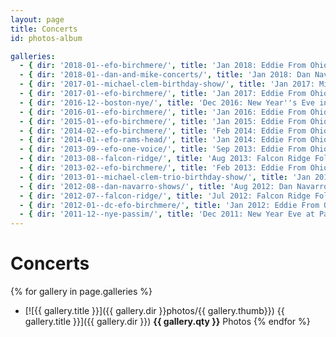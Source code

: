 ```yaml
---
layout: page
title: Concerts
id: photos-album

galleries:
  - { dir: '2018-01--efo-birchmere/', title: 'Jan 2018: Eddie From Ohio at the Birchmere', thumb: '02-Saturday-07.jpg', qty: '29' }
  - { dir: '2018-01--dan-and-mike-concerts/', title: 'Jan 2018: Dan Navarro and Michael Clem Concerts', thumb: 'IMG_0013.jpg', qty: '12' }
  - { dir: '2017-01--michael-clem-birthday-show/', title: 'Jan 2017: Michael Clem Birthday Show', thumb: 'IMG_0030.JPG', qty: '15' }
  - { dir: '2017-01--efo-birchmere/', title: 'Jan 2017: Eddie From Ohio at the Birchmere', thumb: 'Saturday_0023.JPG', qty: '32' }
  - { dir: '2016-12--boston-nye/', title: 'Dec 2016: New Year''s Eve in Boston', thumb: 'IMG_0052.JPG', qty: '27' }
  - { dir: '2016-01--efo-birchmere/', title: 'Jan 2016: Eddie From Ohio at the Birchmere', thumb: '003-EFO-Friday.JPG', qty: '49' }
  - { dir: '2015-01--efo-birchmere/', title: 'Jan 2015: Eddie From Ohio at the Birchmere', thumb: 'IMG_0076.JPG', qty: '14' }
  - { dir: '2014-02--efo-birchmere/', title: 'Feb 2014: Eddie From Ohio at the Birchmere', thumb: '37-saturday.jpg', qty: '33' }
  - { dir: '2014-01--efo-rams-head/', title: 'Jan 2014: Eddie From Ohio at the Rams Head', thumb: 'img_0128.jpg', qty: '12' }
  - { dir: '2013-09--efo-one-voice/', title: 'Sep 2013: Eddie From Ohio - One Voice', thumb: 'img_8984.jpg', qty: '18' }
  - { dir: '2013-08--falcon-ridge/', title: 'Aug 2013: Falcon Ridge Folk Festival', thumb: '001-Friday-The-site.JPG', qty: '248' }
  - { dir: '2013-02--efo-birchmere/', title: 'Feb 2013: Eddie From Ohio at the Birchmere', thumb: '128-EFO-Concert-Sunday.JPG', qty: '60' }
  - { dir: '2013-01--michael-clem-trio-birthday-show/', title: 'Jan 2013: Michael Clem Trio Birthday Show', thumb: 'img_0007.jpg', qty: '21' }
  - { dir: '2012-08--dan-navarro-shows/', title: 'Aug 2012: Dan Navarro Shows', thumb: '23-Saturday-House-concert.JPG', qty: '36' }
  - { dir: '2012-07--falcon-ridge/', title: 'Jul 2012: Falcon Ridge Folk Festival', thumb: '52-Gospel-Wake-Up-Call.JPG', qty: '56' }
  - { dir: '2012-01--dc-efo-birchmere/', title: 'Jan 2012: Eddie From Ohio at the Birchmere', thumb: '126-Saturday-Eddie-From-Ohio.JPG', qty: '118' }
  - { dir: '2011-12--nye-passim/', title: 'Dec 2011: New Year Eve at Passim', thumb: 'img_3053.jpg', qty: '48' }
---
```


# Concerts

{% for gallery in page.galleries %}
  * [![{{ gallery.title }}]({{ gallery.dir }}photos/{{ gallery.thumb}}) {{ gallery.title }}]({{ gallery.dir }}) **{{ gallery.qty }}** Photos
{% endfor %}

